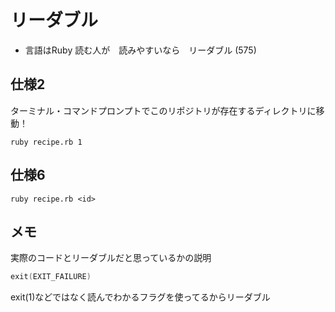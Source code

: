# リーダブル

* 言語はRuby
読む人が　読みやすいなら　リーダブル (575)


## 仕様2

ターミナル・コマンドプロンプトでこのリポジトリが存在するディレクトリに移動！
```shell
ruby recipe.rb 1
```

## 仕様6

```shell
ruby recipe.rb <id>
```



## メモ
実際のコードとリーダブルだと思っているかの説明
```c
exit(EXIT_FAILURE)
```
exit(1)などではなく読んでわかるフラグを使ってるからリーダブル
